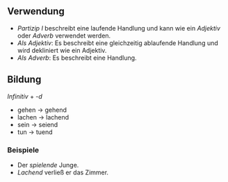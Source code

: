 ## Verwendung

- *Partizip I* beschreibt eine laufende Handlung und kann wie ein *Adjektiv* oder *Adverb* verwendet werden.
- *Als Adjektiv*: Es beschreibt eine gleichzeitig ablaufende Handlung und wird dekliniert wie ein Adjektiv.
- *Als Adverb*: Es beschreibt eine Handlung.
## Bildung

*Infinitiv* + *-d*

-  gehen → gehend
- lachen → lachend
- sein → seiend
- tun → tuend
### Beispiele

- Der *spielende* Junge.
- *Lachend* verließ er das Zimmer.